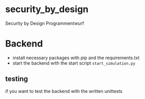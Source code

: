 # security_by_design
Security by Design Programmentwurf 

# Backend
 - install necessary packages with pip and the requirements.txt
 - start the backend with the start script `start_simulation.py`
## testing
if you want to test the backend with the written unittests